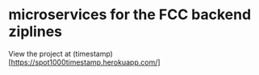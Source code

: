 # microservices for the FCC backend ziplines

View the project at (timestamp)[https://spot1000timestamp.herokuapp.com/]
